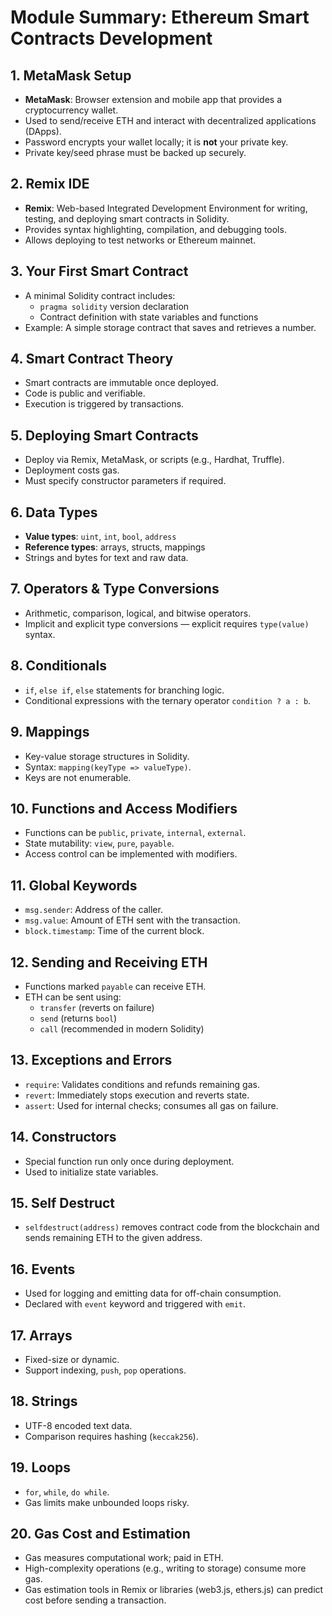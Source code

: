 # Module Summary: Ethereum Smart Contracts Development

## 1. MetaMask Setup

- **MetaMask**: Browser extension and mobile app that provides a cryptocurrency wallet.
- Used to send/receive ETH and interact with decentralized applications (DApps).
- Password encrypts your wallet locally; it is **not** your private key.
- Private key/seed phrase must be backed up securely.

## 2. Remix IDE

- **Remix**: Web-based Integrated Development Environment for writing, testing, and deploying smart contracts in Solidity.
- Provides syntax highlighting, compilation, and debugging tools.
- Allows deploying to test networks or Ethereum mainnet.

## 3. Your First Smart Contract

- A minimal Solidity contract includes:
  - `pragma solidity` version declaration
  - Contract definition with state variables and functions
- Example: A simple storage contract that saves and retrieves a number.

## 4. Smart Contract Theory

- Smart contracts are immutable once deployed.
- Code is public and verifiable.
- Execution is triggered by transactions.

## 5. Deploying Smart Contracts

- Deploy via Remix, MetaMask, or scripts (e.g., Hardhat, Truffle).
- Deployment costs gas.
- Must specify constructor parameters if required.

## 6. Data Types

- **Value types**: `uint`, `int`, `bool`, `address`
- **Reference types**: arrays, structs, mappings
- Strings and bytes for text and raw data.

## 7. Operators & Type Conversions

- Arithmetic, comparison, logical, and bitwise operators.
- Implicit and explicit type conversions — explicit requires `type(value)` syntax.

## 8. Conditionals

- `if`, `else if`, `else` statements for branching logic.
- Conditional expressions with the ternary operator `condition ? a : b`.

## 9. Mappings

- Key-value storage structures in Solidity.
- Syntax: `mapping(keyType => valueType)`.
- Keys are not enumerable.

## 10. Functions and Access Modifiers

- Functions can be `public`, `private`, `internal`, `external`.
- State mutability: `view`, `pure`, `payable`.
- Access control can be implemented with modifiers.

## 11. Global Keywords

- `msg.sender`: Address of the caller.
- `msg.value`: Amount of ETH sent with the transaction.
- `block.timestamp`: Time of the current block.

## 12. Sending and Receiving ETH

- Functions marked `payable` can receive ETH.
- ETH can be sent using:
  - `transfer` (reverts on failure)
  - `send` (returns `bool`)
  - `call` (recommended in modern Solidity)

## 13. Exceptions and Errors

- `require`: Validates conditions and refunds remaining gas.
- `revert`: Immediately stops execution and reverts state.
- `assert`: Used for internal checks; consumes all gas on failure.

## 14. Constructors

- Special function run only once during deployment.
- Used to initialize state variables.

## 15. Self Destruct

- `selfdestruct(address)` removes contract code from the blockchain and sends remaining ETH to the given address.

## 16. Events

- Used for logging and emitting data for off-chain consumption.
- Declared with `event` keyword and triggered with `emit`.

## 17. Arrays

- Fixed-size or dynamic.
- Support indexing, `push`, `pop` operations.

## 18. Strings

- UTF-8 encoded text data.
- Comparison requires hashing (`keccak256`).

## 19. Loops

- `for`, `while`, `do while`.
- Gas limits make unbounded loops risky.

## 20. Gas Cost and Estimation

- Gas measures computational work; paid in ETH.
- High-complexity operations (e.g., writing to storage) consume more gas.
- Gas estimation tools in Remix or libraries (web3.js, ethers.js) can predict cost before sending a transaction.
